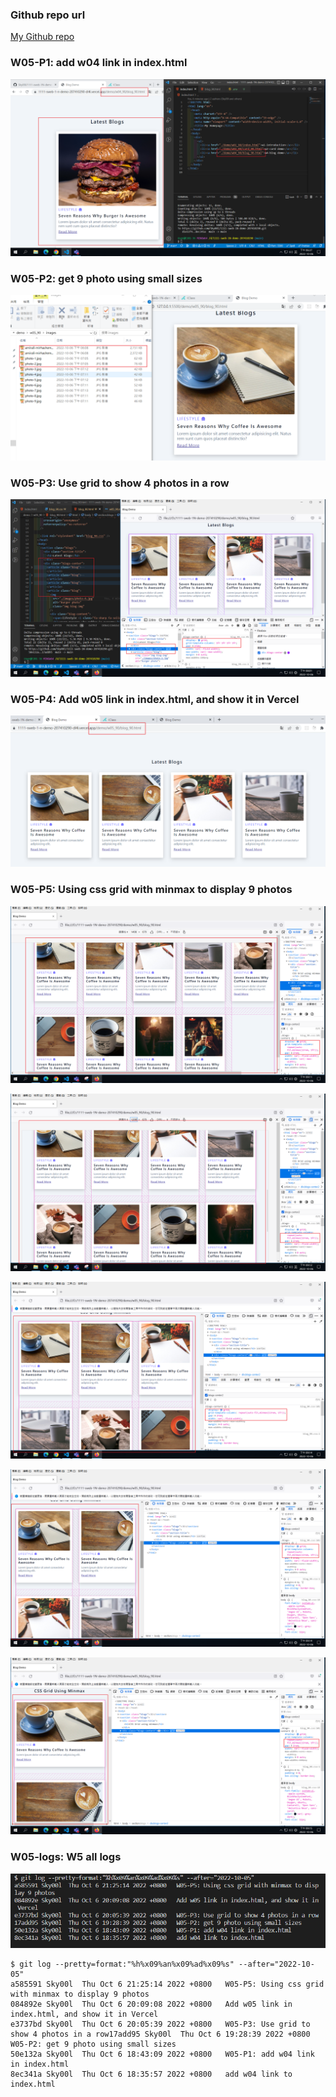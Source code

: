 ### Github repo url

[My Github repo](https://github.com/Sky00l/1111-sweb-1N-demo-207410290)

### W05-P1: add w04 link in index.html

![](w05-p1.png)

### W05-P2: get 9 photo using small sizes

![](w05-p2.png)

### W05-P3: Use grid to show 4 photos in a row

![](w05-p3.png)

### W05-P4: Add w05 link in index.html, and show it in Vercel

![](w05-p4.png)

### W05-P5: Using css grid with minmax to display 9 photos

![](w05-p5-1.png)

![](w05-p5-2.png)

![](w05-p5-3.png)

![](w05-p5-4.png)

![](w05-p5-5.png)

### W05-logs: W5 all logs

![](w05-p6.png)

```
$ git log --pretty=format:"%h%x09%an%x09%ad%x09%s" --after="2022-10-05"
a585591 Sky00l  Thu Oct 6 21:25:14 2022 +0800   W05-P5: Using css grid with minmax to display 9 photos
084892e Sky00l  Thu Oct 6 20:09:08 2022 +0800   Add w05 link in index.html, and show it in Vercel
e3737bd Sky00l  Thu Oct 6 20:05:39 2022 +0800   W05-P3: Use grid to show 4 photos in a row17add95 Sky00l  Thu Oct 6 19:28:39 2022 +0800   W05-P2: get 9 photo using small sizes
50e132a Sky00l  Thu Oct 6 18:43:09 2022 +0800   W05-P1: add w04 link in index.html
8ec341a Sky00l  Thu Oct 6 18:35:57 2022 +0800   add w04 link to index.html

```

